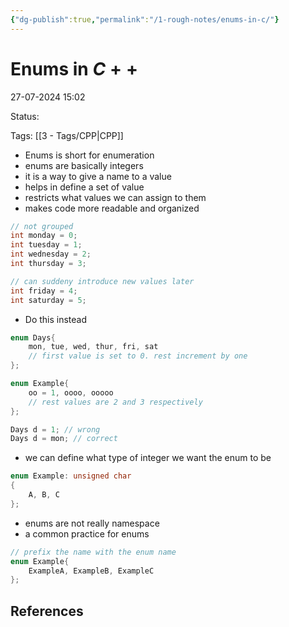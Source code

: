 ```yaml
---
{"dg-publish":true,"permalink":"/1-rough-notes/enums-in-c/"}
---
```


# Enums in $C++$

27-07-2024 15:02

Status: 

Tags: [[3 - Tags/CPP\|CPP]]

- Enums is short for enumeration
- enums are basically integers
- it is a way to give a name to a value
- helps in define a set of value
- restricts what values we can assign to them
- makes code more readable and organized

```cpp
// not grouped
int monday = 0;
int tuesday = 1;
int wednesday = 2;
int thursday = 3;

// can suddeny introduce new values later
int friday = 4;
int saturday = 5;
```
- Do this instead
```cpp
enum Days{
	mon, tue, wed, thur, fri, sat
	// first value is set to 0. rest increment by one
};

enum Example{
	oo = 1, oooo, ooooo
	// rest values are 2 and 3 respectively
};

Days d = 1; // wrong
Days d = mon; // correct
```
- we can define what type of integer we want the enum to be
```cpp
enum Example: unsigned char
{
	A, B, C
};
```
- enums are not really namespace
- a common practice for enums
```cpp
// prefix the name with the enum name
enum Example{
	ExampleA, ExampleB, ExampleC
};
```
## References